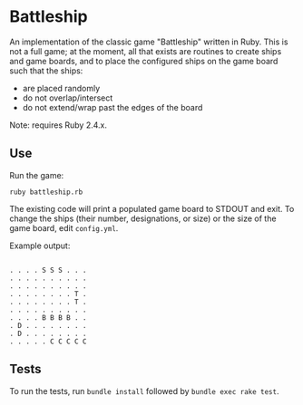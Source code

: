 # Battleship

An implementation of the classic game "Battleship" written in Ruby. This is not a full game; at the moment, all that exists are routines to create ships and game boards, and to place the configured ships on the game board such that the ships:

* are placed randomly
* do not overlap/intersect
* do not extend/wrap past the edges of the board

Note: requires Ruby 2.4.x.

## Use

Run the game:

```
ruby battleship.rb
```

The existing code will print a populated game board to STDOUT and exit. To change the ships (their number, designations, or size) or the size of the game board, edit `config.yml`.

Example output:

```

. . . . S S S . . .
. . . . . . . . . .
. . . . . . . . . .
. . . . . . . . T .
. . . . . . . . T .
. . . . . . . . . .
. . . . B B B B . .
. D . . . . . . . .
. D . . . . . . . .
. . . . . C C C C C

```

## Tests

To run the tests, run `bundle install` followed by `bundle exec rake test`.
